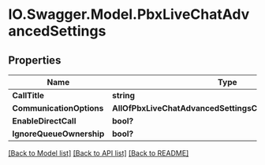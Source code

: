 # IO.Swagger.Model.PbxLiveChatAdvancedSettings
## Properties

Name | Type | Description | Notes
------------ | ------------- | ------------- | -------------
**CallTitle** | **string** |  | [optional] 
**CommunicationOptions** | **AllOfPbxLiveChatAdvancedSettingsCommunicationOptions** |  | [optional] 
**EnableDirectCall** | **bool?** |  | [optional] 
**IgnoreQueueOwnership** | **bool?** |  | [optional] 

[[Back to Model list]](../README.md#documentation-for-models) [[Back to API list]](../README.md#documentation-for-api-endpoints) [[Back to README]](../README.md)

